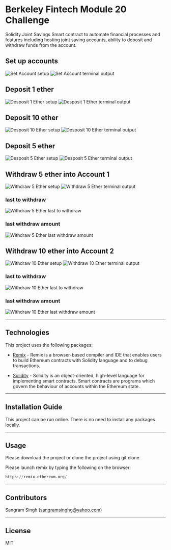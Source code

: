 # Berkeley Fintech Module 20 Challenge

Solidity Joint Savings Smart contract to automate financial processes and features including hosting joint saving accounts, ability to deposit and withdraw funds from the account.

## Set up accounts
![Set Account setup](Execution_Results/set_account_1.png)
![Set Account terminal output](Execution_Results/set_account_2.png)

## Deposit 1 ether
![Desposit 1 Ether setup](Execution_Results/deposit_1_ether_1.png)
![Desposit 1 Ether terminal output](Execution_Results/deposit_1_ether_2.png)

## Deposit 10 ether
![Desposit 10 Ether setup](Execution_Results/deposit_10_ether_1.png)
![Desposit 10 Ether terminal output](Execution_Results/deposit_10_ether_2.png)

## Deposit 5 ether
![Desposit 5 Ether setup](Execution_Results/deposit_5_ether_1.png)
![Desposit 5 Ether terminal output](Execution_Results/deposit_5_ether_2.png)

## Withdraw 5 ether into Account 1
![Withdraw 5 Ether setup](Execution_Results/withdraw_5_ether_account_1_1.png)
![Withdraw 5 Ether terminal output](Execution_Results/withdraw_5_ether_account_1_2.png)
### last to withdraw
![Withdraw 5 Ether last to withdraw](Execution_Results/withdraw_5_ether_last_to_withdraw.png)
### last withdraw amount
![Withdraw 5 Ether last withdraw amount](Execution_Results/withdraw_5_ether_last_withdraw_amount.png)

## Withdraw 10 ether into Account 2
![Withdraw 10 Ether setup](Execution_Results/withdraw_10_ether_account_1_1.png)
![Withdraw 10 Ether terminal output](Execution_Results/withdraw_10_ether_account_1_2.png)
### last to withdraw
![Withdraw 10 Ether last to withdraw](Execution_Results/withdraw_10_ether_last_to_withdraw.png)
### last withdraw amount
![Withdraw 10 Ether last withdraw amount](Execution_Results/withdraw_10_ether_last_withdraw_amount.png)

---

## Technologies

This project uses the following packages:

* [Remix](https://remix.ethereum.org/) - Remix is a browser-based compiler and IDE that enables users to build Ethereum contracts with Solidity language and to debug transactions.

* [Solidity](https://docs.soliditylang.org/) - Solidity is an object-oriented, high-level language for implementing smart contracts. Smart contracts are programs which govern the behaviour of accounts within the Ethereum state.

---

## Installation Guide

This project can be run online. There is no need to install any packages locally.

---

## Usage

Please download the project or clone the project using git clone

Please launch remix by typing the following on the browser:

```python
https://remix.ethereum.org/
```

---

## Contributors

Sangram Singh (sangramsinghg@yahoo.com)

---

## License

MIT
